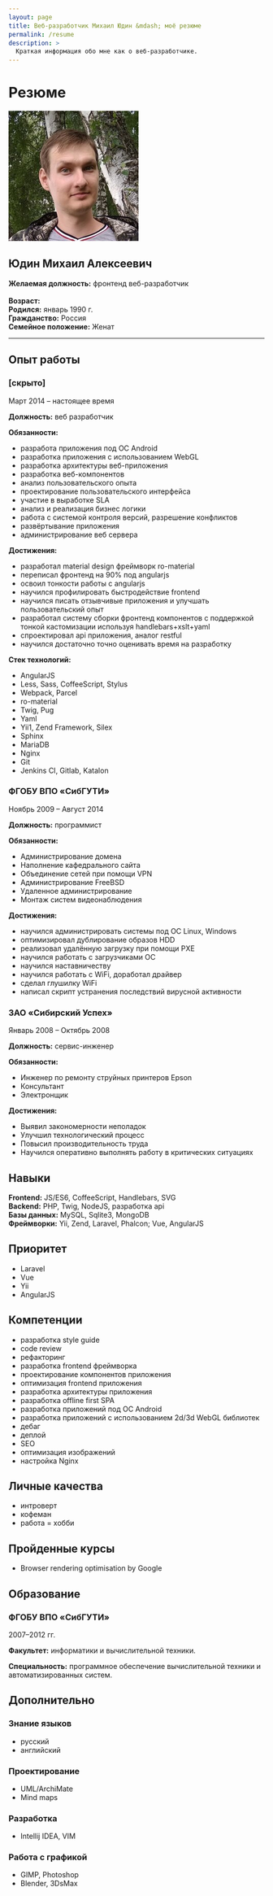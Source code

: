 ```yaml
---
layout: page
title: Веб-разработчик Михаил Юдин &mdash; моё резюме
permalink: /resume
description: >
  Краткая информация обо мне как о веб-разработчике.
---
```


# Резюме

<section class="tile">
<aside class="tile__image">
<img src="/assets/img/ava_256.jpg" alt="Михаил Юдин аватар">
</aside>
<aside class="tile__text">
<h2>Юдин Михаил Алексеевич</h2>
<b>Желаемая должность:</b> фронтенд веб-разработчик<br><br>
<b>Возраст:</b> <script>
let yo = new Date().getFullYear() - 1990 - ((new Date() - new Date(new Date().getFullYear(), 0, 1, 0, 0, 0))/(1000*60*60*24)<28?1:0)
let yoL = yo%10
let yoText = yoL === 1?'год':(yoL > 1 && yoL < 5 ? 'года' : 'лет')
document.write(yo + ' ' +  yoText)</script><br> 
<b>Родился:</b> январь 1990 г.<br>
<b>Гражданство:</b> Россия<br>
<b>Семейное положение:</b> Женат<br>
</aside>
</section>

<hr>

## <i class="iconify" data-icon="mdi:briefcase-variant"></i> Опыт работы

### <i class="iconify" data-icon="mdi:office-building"></i> [скрыто]

Март 2014 &ndash; настоящее время

**Должность:** веб разработчик

**Обязанности:**
- разработа приложения под ОС Android
- разработка приложения с использованием WebGL
- разработка архитектуры веб-приложения
- разработка веб-компонентов
- анализ пользовательского опыта
- проектирование пользовательского интерфейса
- участие в выработке SLA
- анализ и реализация бизнес логики
- работа с системой контроля версий, разрешение конфликтов
- развёртывание приложения
- администрирование веб сервера

**Достижения:**

- разработал material design фреймворк ro-material
- переписал фронтенд на 90% под angularjs
- освоил тонкости работы с angularjs
- научился профилировать быстродействие frontend
- научился писать отзывчивые приложения и улучшать пользовательский опыт
- разработал систему сборки фронтенд компонентов с поддержкой тонкой кастомизации используя handlebars+xslt+yaml
- спроектировал api приложения, аналог restful
- научился достаточно точно оценивать время на разработку

**Стек технологий:**

- AngularJS
- Less, Sass, CoffeeScript, Stylus
- Webpack, Parcel
- ro-material
- Twig, Pug
- Yaml
- Yii1, Zend Framework, Silex
- Sphinx
- MariaDB
- Nginx
- Git
- Jenkins CI, Gitlab, Katalon


### <i class="iconify" data-icon="mdi:office-building"></i> ФГОБУ ВПО &laquo;СибГУТИ&raquo;

Ноябрь 2009 &ndash; Август 2014

**Должность:** программист

**Обязанности:**

- Администрирование домена
- Наполнение кафедрального сайта
- Объединение сетей при помощи VPN
- Администрирование FreeBSD
- Удаленное администрирование
- Монтаж систем видеонаблюдения

**Достижения:**

- научился администрировать системы под ОС Linux, Windows
- оптимизировал дублирование образов HDD
- реализовал удалённую загрузку при помощи PXE
- научился работать с загрузчиками ОС
- научился наставничеству
- научился работать с WiFi, доработал драйвер
- сделал глушилку WiFi
- написал скрипт устранения последствий вирусной активности

### <i class="iconify" data-icon="mdi:office-building"></i> ЗАО &laquo;Сибирский Успех&raquo;

Январь 2008 &ndash; Октябрь 2008

**Должность:** сервис-инженер

**Обязанности:**

- Инженер по ремонту струйных принтеров Epson
- Консультант
- Электронщик

**Достижения:**

- Выявил закономерности неполадок
- Улучшил технологический процесс
- Повысил производительность труда
- Научился оперативно выполнять работу в критических ситуациях

## Навыки

**Frontend:** JS/ES6, CoffeeScript, Handlebars, SVG  
**Backend:** PHP, Twig, NodeJS, разработка api  
**Базы данных:** MySQL, Sqlite3, MongoDB  
**Фреймворки:** Yii, Zend, Laravel, Phalcon; Vue, AngularJS

## Приоритет

- Laravel
- Vue
- Yii
- AngularJS

## Компетенции

- разработка style guide
- code review
- рефакторинг
- разработка frontend фреймворка
- проектирование компонентов приложения
- оптимизация frontend приложения
- разработка архитектуры приложения
- разработка offline first SPA
- разработка приложений под ОС Android
- разработка приложений с использованием 2d/3d WebGL библиотек
- дебаг
- деплой
- SEO
- оптимизация изображений
- настройка Nginx

## <i class="iconify" data-icon="mdi:human-handsup"></i> Личные качества

- интроверт
- кофеман
- работа = хобби

## <i class="iconify" data-icon="mdi:certificate"></i> Пройденные курсы

- Browser rendering optimisation by Google

## <i class="iconify" data-icon="mdi:school"></i> Образование

### ФГОБУ ВПО &laquo;СибГУТИ&raquo;

2007&ndash;2012 гг.

**Факультет:** информатики и вычислительной техники.

**Специальность:** программное обеспечение вычислительной техники и автоматизированных систем.

## <i class="iconify" data-icon="mdi:puzzle"></i> Дополнительно

### <i class="iconify" data-icon="mdi:translate"></i> Знание языков

- русский
- английский

### <i class="iconify" data-icon="mdi:toy-brick"></i> Проектирование

- UML/ArchiMate
- Mind maps

### <i class="iconify" data-icon="mdi:code-braces-box"></i> Разработка

- Intellij IDEA, VIM

### <i class="iconify" data-icon="mdi:drawing-box"></i> Работа с графикой

- GIMP, Photoshop
- Blender, 3DsMax
